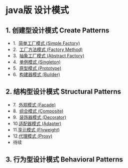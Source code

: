 # java版 设计模式
## 1. 创建型设计模式 Create Patterns
- 1.&nbsp;&nbsp;[简单工厂模式 (Simple Factory)](src/com/example/create/factory/README.md)
- 2.&nbsp;&nbsp;[工厂方法模式 (Factory Method)](src/com/example/create/factory/README.md)
- 3.&nbsp;&nbsp;[抽象工厂模式 (Abstract Factory)](src/com/example/create/factory/README.md)
- 4.&nbsp;&nbsp;[单例模式 (Singleton)](src/com/example/create/singleton/README.md)
- 5.&nbsp;&nbsp;[原型模式 (Prototype)](src/com/example/create/prototype/README.md)
- 6.&nbsp;&nbsp;[构建器模式 (Builder)](src/com/example/create/builder/README.md)
## 2. 结构型设计模式 Structural Patterns
- 7.&nbsp;&nbsp;[外观模式 (Facade)](src/com/example/structural/facade/README.md)
- 8.&nbsp;&nbsp;[组合模式 (Composite)](src/com/example/structural/composite/README.md)
- 9.&nbsp;&nbsp;[装饰器模式 (Decorator)](src/com/example/structural/decorator/README.md)
- 10.[适配器模式 (Adapter)](src/com/example/structural/adapter/README.md)
- 11.[享元模式 (Flyweight)](src/com/example/structural/flyweight/README.md)
- 12.[代理模式 (Proxy)](src/com/example/structural/proxy/README.md)
- 待续
## 3. 行为型设计模式 Behavioral Patterns


